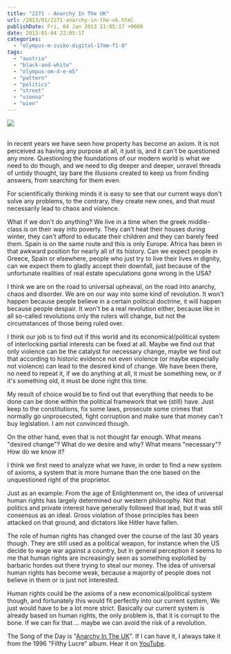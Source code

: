 ```yaml
---
title: "2271 - Anarchy In The UK"
url: /2013/01/2271-anarchy-in-the-uk.html
publishDate: Fri, 04 Jan 2013 21:05:17 +0000
date: 2013-01-04 22:05:17
categories: 
  - "olympus-m-zuiko-digital-17mm-f1-8"
tags: 
  - "austria"
  - "black-and-white"
  - "olympus-om-d-e-m5"
  - "pattern"
  - "politics"
  - "street"
  - "vienna"
  - "wien"
---
```

<div class="container">
<div class="center"><a target="_blank" href="https://d25zfm9zpd7gm5.cloudfront.net/1200x1200/2013/20130104_121758_lr.jpg"><img src="https://d25zfm9zpd7gm5.cloudfront.net/0600x0600/2013/20130104_121758_lr.jpg" /></a></div>
</div>
<br />

In recent years we have seen how property has become an axiom. It is not perceived as having any purpose at all, it just is, and it can't be questioned any more. Questioning the foundations of our modern world is what we need to do though, and we need to dig deeper and deeper, unravel threads of untidy thought, lay bare the illusions created to keep us from finding answers, from searching for them even.

For scientifically thinking minds it is easy to see that our current ways don't solve any problems, to the contrary, they create new ones, and that must necessarily lead to chaos and violence. 

What if we don't do anything? We live in a time when the greek middle-class is on their way into poverty. They can't heat their houses during winter, they can't afford to educate their children and they can barely feed them. Spain is on the same route and this is only Europe. Africa has been in that awkward position for nearly all of its history. Can we expect people in Greece, Spain or elsewhere, people who just try to live their lives in dignity, can we expect them to gladly accept their downfall, just because of the unfortunate realities of real estate speculations gone wrong in the USA? 

I think we are on the road to universal upheaval, on the road into anarchy, chaos and disorder. We are on our way into some kind of revolution. It won't happen because people believe in a certain political doctrine, it will happen because people despair. It won't be a real revolution either, because like in all so-called revolutions only the rulers will change, but not the circumstances of those being ruled over.

I think our job is to find out if this world and its economical/political system of interlocking partial interests can be fixed at all. Maybe we find out that only violence can be the catalyst for necessary change, maybe we find out that according to historic evidence not even violence (or maybe especially not violence) can lead to the desired kind of change. We have been there, no need to repeat it, if we do anything at all, it must be something new, or if it's something old, it must be done right this time.

My result of choice would be to find out that everything that needs to be done can be done within the political framework that we (still) have. Just keep to the constitutions, fix some laws, prosecute some crimes that normally go unprosecuted, fight corruption and make sure that money can't buy legislation. I am not convinced though.

On the other hand, even that is not thought far enough. What means "desired change"? What do we desire and why? What means "necessary"? How do we know it?

I think we first need to analyze what we have, in order to find a new system of axioms, a system that is more humane than the one based on the unquestioned right of the proprietor.

Just as an example: From the age of Enlightenment on, the idea of universal human rights has largely determined our western philosophy. Not that politics and private interest have generally followed that lead, but it was still consensus as an ideal. Gross violation of those principles has been attacked on that ground, and dictators like Hitler have fallen. 

The role of human rights has changed over the course of the last 30 years though. They are still used as a political weapon, for instance when the US decide to wage war against a country, but in general perception it seems to me that human rights are increasingly seen as something exploited by barbaric hordes out there trying to steal our money. The idea of universal human rights has become weak, because a majority of people does not believe in them or is just not interested.

 Human rights could be the axioms of a new economical/political system though, and fortunately this would fit perfectly into our current system, We just would have to be a lot more strict. Basically our current system is already based on human rights, the only problem is, that it is corrupt to the bone. If we can fix that ... maybe we can avoid the risk of a revolution.

The Song of the Day is "<a href="http://www.lyricsmode.com/lyrics/s/sex_pistols/anarchy_in_the_uk.html" target="_blank">Anarchy In The UK</a>". If I can have it, I always take it from the 1996 "Filthy Lucre" album. Hear it on <a href="http://www.youtube.com/watch?v=BM4nomPOqHc" target="_blank">YouTube</a>.
